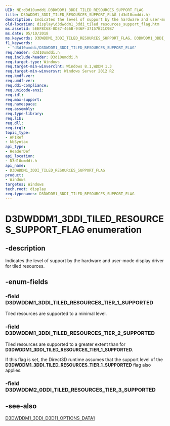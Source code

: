 ```yaml
---
UID: NE:d3d10umddi.D3DWDDM1_3DDI_TILED_RESOURCES_SUPPORT_FLAG
title: D3DWDDM1_3DDI_TILED_RESOURCES_SUPPORT_FLAG (d3d10umddi.h)
description: Indicates the level of support by the hardware and user-mode display driver for tiled resources.
old-location: display\d3dwddm1_3ddi_tiled_resources_support_flag.htm
ms.assetid: 5EEF8C68-0DE7-466B-946F-37157B21C9B7
ms.date: 05/10/2018
ms.keywords: D3DWDDM1_3DDI_TILED_RESOURCES_SUPPORT_FLAG, D3DWDDM1_3DDI_TILED_RESOURCES_SUPPORT_FLAG enumeration [Display Devices], D3DWDDM1_3DDI_TILED_RESOURCES_TIER_1_SUPPORTED, D3DWDDM1_3DDI_TILED_RESOURCES_TIER_2_SUPPORTED, d3d10umddi/D3DWDDM1_3DDI_TILED_RESOURCES_SUPPORT_FLAG, d3d10umddi/D3DWDDM1_3DDI_TILED_RESOURCES_TIER_1_SUPPORTED, d3d10umddi/D3DWDDM1_3DDI_TILED_RESOURCES_TIER_2_SUPPORTED, display.d3dwddm1_3ddi_tiled_resources_support_flag
f1_keywords:
 - "d3d10umddi/D3DWDDM1_3DDI_TILED_RESOURCES_SUPPORT_FLAG"
req.header: d3d10umddi.h
req.include-header: D3d10umddi.h
req.target-type: Windows
req.target-min-winverclnt: Windows 8.1,WDDM 1.3
req.target-min-winversvr: Windows Server 2012 R2
req.kmdf-ver: 
req.umdf-ver: 
req.ddi-compliance: 
req.unicode-ansi: 
req.idl: 
req.max-support: 
req.namespace: 
req.assembly: 
req.type-library: 
req.lib: 
req.dll: 
req.irql: 
topic_type:
- APIRef
- kbSyntax
api_type:
- HeaderDef
api_location:
- D3d10umddi.h
api_name:
- D3DWDDM1_3DDI_TILED_RESOURCES_SUPPORT_FLAG
product:
- Windows
targetos: Windows
tech.root: display
req.typenames: D3DWDDM1_3DDI_TILED_RESOURCES_SUPPORT_FLAG
---
```


# D3DWDDM1_3DDI_TILED_RESOURCES_SUPPORT_FLAG enumeration


## -description


Indicates the level of support by the hardware and user-mode display driver for tiled resources.


## -enum-fields




### -field D3DWDDM1_3DDI_TILED_RESOURCES_TIER_1_SUPPORTED

Tiled resources are supported to a  minimal level.


### -field D3DWDDM1_3DDI_TILED_RESOURCES_TIER_2_SUPPORTED

Tiled resources are supported to a greater extent than for <b>D3DWDDM1_3DDI_TILED_RESOURCES_TIER_1_SUPPORTED</b>.

If this flag is set, the Direct3D runtime assumes that the support level of the <b>D3DWDDM1_3DDI_TILED_RESOURCES_TIER_1_SUPPORTED</b> flag also applies.


### -field D3DWDDM2_0DDI_TILED_RESOURCES_TIER_3_SUPPORTED




## -see-also




<a href="https://docs.microsoft.com/windows-hardware/drivers/ddi/d3d10umddi/ns-d3d10umddi-d3dwddm1_3ddi_d3d11_options_data1">D3DWDDM1_3DDI_D3D11_OPTIONS_DATA1</a>
 

 

